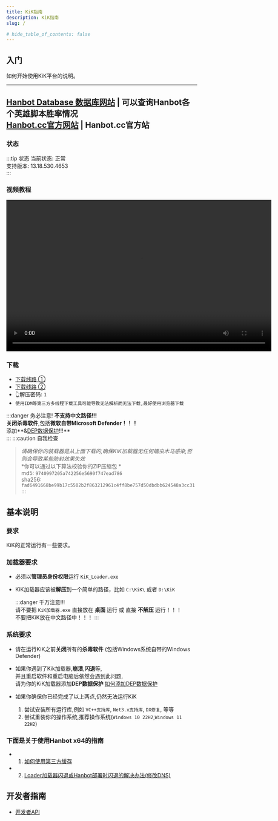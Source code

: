 ```yaml
---
title: KiK指南
description: KiK指南
slug: /

# hide_table_of_contents: false
---
```


## 入门
如何开始使用KiK平台的说明。  

-------------------------  
[Hanbot Database 数据库网站](https://db.hanbot.cc) | 可以查询Hanbot各个英雄脚本胜率情况  
[Hanbot.cc官方网站](https://hanbot.cc) | Hanbot.cc官方站
-------------------------  

### 状态
:::tip 状态
当前状态: 正常  
支持版本: 13.18.530.4653  
:::
### 视频教程
<video src="https://github.cab/d/Onedrive/Video/KiK_tutorial.mp4" controls="controls" width="700" height="400">您的浏览器不支持播放该视频！</video>

### 下载  

- [下载线路 ①](https://github.cab/d/Onedrive/KiK.Loader.zip)
- [下载线路 ②](https://github.cab/d/AliCloud/KiK/KiK.Loader.zip)
- 👆解压密码: `1` 
- `使用IDM等第三方多线程下载工具可能导致无法解析而无法下载,最好使用浏览器下载`

:::danger 务必注意! 
  **不支持中文路径!!!**  
  **关闭杀毒软件**,包括**微软自带Microsoft Defender！！！**  
  添加**&[DEP数据保护](./2DEP.md)!!!**  
:::
:::caution 自我检查
> *请确保你的装载器是从上面下载的,确保KiK加载器无任何蠕虫木马感染,否则会导致某些防封效果失效*    
>*你可以通过以下算法校验你的ZIP压缩包 *  
md5: `9740997205a742256e5690f747ead786`  
sha256: `fad6491668be99b17c5502b2f863212961c4ff8be757d50dbdbb624548a3cc31`
:::  


## 基本说明

### 要求
KiK的正常运行有一些要求。

### 加载器要求
- 必须以**管理员身份权限**运行 `KiK_Loader.exe`
- KiK加载器应该被**解压**到一个简单的路径，比如 `C:\KiK\` 或者 `D:\KiK`  

  :::danger   千万注意!!!  
  请不要把 `KiK加载器.exe` 直接放在 **桌面** 运行 或 直接 **不解压** 运行！！！  
  不要把KiK放在中文路径中！！！
  :::
### 系统要求
- 请在运行KiK之前**关闭**所有的**杀毒软件** (包括Windows系统自带的Windows Defender)  

- 如果你遇到了Kik加载器,**崩溃**,**闪退**等,  
  并且重启软件和重启电脑后依然会遇到此问题,  
  请为你的KiK加载器添加**DEP数据保护**     [如何添加DEP数据保护](./2DEP)

- 如果你确保你已经完成了以上两点,仍然无法运行KiK
  1. 尝试安装所有运行库,例如 `VC++支持库`, `Net3.x支持库`, `DX修复`, 等等
  2. 尝试重装你的操作系统,推荐操作系统(`Windows 10 22H2`,`Windows 11 22H2`)
      

### 下面是关于使用Hanbot x64的指南
  - 1. [如何使用第三方缓存](./3botconfig)
  - 2. [Loader加载器闪退或Hanbot部署时闪退的解决办法(修改DNS)](./4DNS)

## 开发者指南
- [开发者API](./99DevAPI)